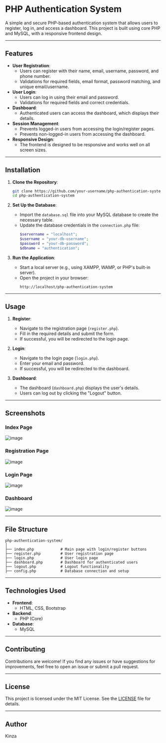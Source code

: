# PHP Authentication System

A simple and secure PHP-based authentication system that allows users to register, log in, and access a dashboard. This project is built using core PHP and MySQL, with a responsive frontend design.

---

## Features

- **User Registration**:
  - Users can register with their name, email, username, password, and phone number.
  - Validations for required fields, email format, password matching, and unique email/username.
- **User Login**:
  - Users can log in using their email and password.
  - Validations for required fields and correct credentials.
- **Dashboard**:
  - Authenticated users can access the dashboard, which displays their details.
- **Session Management**:
  - Prevents logged-in users from accessing the login/register pages.
  - Prevents non-logged-in users from accessing the dashboard.
- **Responsive Design**:
  - The frontend is designed to be responsive and works well on all screen sizes.

---

## Installation

1. **Clone the Repository**:
   ```bash
   git clone https://github.com/your-username/php-authentication-system.git
   cd php-authentication-system
   ```

2. **Set Up the Database**:
   - Import the `database.sql` file into your MySQL database to create the necessary table.
   - Update the database credentials in the `connection.php` file:
     ```php
     $servername = "localhost";
     $username = "your-db-username";
     $password = "your-db-password";
     $dbname = "authentication";
     ```

3. **Run the Application**:
   - Start a local server (e.g., using XAMPP, WAMP, or PHP's built-in server).
   - Open the project in your browser:
     ```
     http://localhost/php-authentication-system
     ```

---

## Usage

1. **Register**:
   - Navigate to the registration page (`register.php`).
   - Fill in the required details and submit the form.
   - If successful, you will be redirected to the login page.

2. **Login**:
   - Navigate to the login page (`login.php`).
   - Enter your email and password.
   - If successful, you will be redirected to the dashboard.

3. **Dashboard**:
   - The dashboard (`dashboard.php`) displays the user's details.
   - Users can log out by clicking the "Logout" button.

---

## Screenshots

### Index Page
![image](https://github.com/user-attachments/assets/eca18e78-3502-4eb1-a4e5-2cc6241f0bff)

### Registration Page
![image](https://github.com/user-attachments/assets/34c6ac10-0cb2-432e-bf46-edd843619def)


### Login Page
![image](https://github.com/user-attachments/assets/2c32132c-4360-44da-a33f-e49dda185206)


### Dashboard
![image](https://github.com/user-attachments/assets/d3909c85-044c-437a-b44c-b57ad7d9069c)

---

## File Structure

```
php-authentication-system/
│
├── index.php            # Main page with login/register buttons
├── register.php         # User registration page
├── login.php            # User login page
├── dashboard.php        # Dashboard for authenticated users
├── logout.php           # Logout functionality
├── config.php           # Database connection and setup

```

---

## Technologies Used

- **Frontend**:
  - HTML, CSS, Bootstrap
- **Backend**:
  - PHP (Core)
- **Database**:
  - MySQL

---

## Contributing

Contributions are welcome! If you find any issues or have suggestions for improvements, feel free to open an issue or submit a pull request.

---

## License

This project is licensed under the MIT License. See the [LICENSE](LICENSE) file for details.

---

## Author
Kinza

